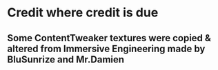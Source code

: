 # Credit where credit is due

## Some ContentTweaker textures were copied & altered from Immersive Engineering made by BluSunrize and Mr.Damien